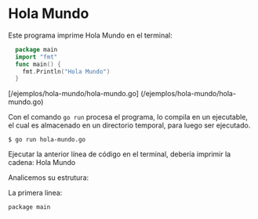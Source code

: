 Hola Mundo
==========

Este programa imprime Hola Mundo en el terminal:  
 
```go
  package main
  import "fmt"
  func main() {
    fmt.Println("Hola Mundo")
  }
```

[/ejemplos/hola-mundo/hola-mundo.go] (/ejemplos/hola-mundo/hola-mundo.go)

Con el comando ` go run ` procesa el programa, lo compila en un ejecutable, el cual es almacenado en un directorio temporal, para luego ser ejecutado.  

`$ go run hola-mundo.go`

Ejecutar la anterior línea de código en el terminal, debería imprimir la cadena: Hola Mundo

Analicemos su estrutura: 

La primera linea: 

`package main`




